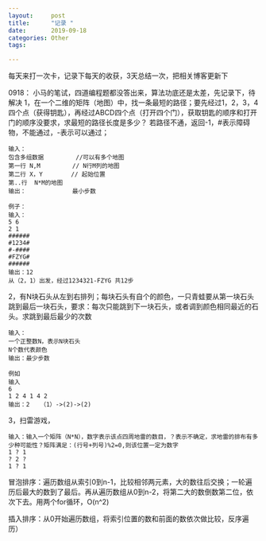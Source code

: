 ```yaml
---
layout:     post
title:      "记录 "
date:       2019-09-18 
categories: Other
tags: 

---
```




每天来打一次卡，记录下每天的收获，3天总结一次，把相关博客更新下



0918：
小马的笔试，四道编程题都没答出来，算法功底还是太差，先记录下，待解决
1，在一个二维的矩阵（地图）中，找一条最短的路径；要先经过1，2，3，4四个点（获得钥匙），再经过ABCD四个点（打开四个门），获取钥匙的顺序和打开门的顺序没要求，求最短的路径长度是多少？ 若路径不通，返回-1，#表示障碍物，不能通过，-表示可以通过；

```
输入：
包含多组数据         //可以有多个地图
第一行 N,M         // N行M列的地图
第二行 X，Y        // 起始位置
第..行  N*M的地图   
输出：             最小步数

例子：
输入：
5 6
2 1
######
#1234#
#-####
#FZYG#
######
输出：12
从（2，1）出发，经过1234321-FZYG 共12步
```



2，有N块石头从左到右排列；每块石头有自个的颜色，一只青蛙要从第一块石头跳到最后一块石头，要求：每次只能跳到下一块石头，或者调到颜色相同最近的石头。求跳到最后最少的次数

```
输入：
一个正整数N，表示N块石头
N个数代表颜色
输出：最少步数

例如
输入
6
1 2 4 1 4 2
输出：2   （1）->(2)->(2)
```



3，扫雷游戏，

```
输入：输入一个矩阵（N*N），数字表示该点四周地雷的数目，？表示不确定，求地雷的排布有多少种可能性？矩阵满足：(行号+列号)%2=0,则该位置一定为数字 
1 ? 1
? 2 ?
1 ? 1
```

冒泡排序：遍历数组从索引0到n-1，比较相邻两元素，大的数往后交换；一轮遍历后最大的数到了最后。再从遍历数组从0到n-2，将第二大的数倒数第二位，依次下去。用两个for循环，O(n^2)

插入排序：从0开始遍历数组，将索引位置的数和前面的数依次做比较，反序遍历）



